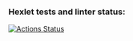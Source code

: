 ### Hexlet tests and linter status:
[![Actions Status](https://github.com/ivekhov/frontend-project-lvl1/workflows/hexlet-check/badge.svg)](https://github.com/ivekhov/frontend-project-lvl1/actions)